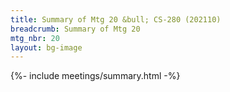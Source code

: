 ```yaml
---
title: Summary of Mtg 20 &bull; CS-280 (202110)
breadcrumb: Summary of Mtg 20
mtg_nbr: 20
layout: bg-image
---
```


{%- include meetings/summary.html -%}
